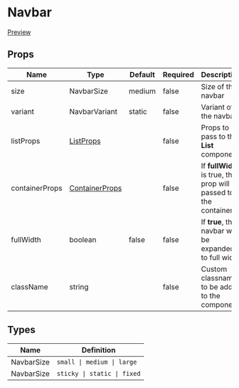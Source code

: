 # Navbar

[Preview](https://react-ts-template.adrianlopez.site/docs/navbar)

## Props

| Name           | Type                                           | Default | Required | Description                                                          |
| -------------- | ---------------------------------------------- | ------- | -------- | -------------------------------------------------------------------- |
| size           | NavbarSize                                     | medium  | false    | Size of the navbar                                                   |
| variant        | NavbarVariant                                  | static  | false    | Variant of the navbar                                                |
| listProps      | [ListProps](../List/README.md#props)           |         | false    | Props to pass to the **List** component                              |
| containerProps | [ContainerProps](../Container/README.md#props) |         | false    | If **fullWidth** is true, this prop will be passed to the container. |
| fullWidth      | boolean                                        | false   | false    | If **true**, the navbar will be expanded to full width               |
| className      | string                                         |         | false    | Custom classname to be added to the component.                       |

## Types

| Name       | Definition                  |
| ---------- | --------------------------- |
| NavbarSize | `small \| medium \| large`  |
| NavbarSize | `sticky \| static \| fixed` |
